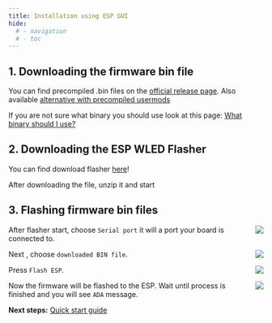 ```yaml
---
title: Installation using ESP GUI
hide:
  # - navigation
  # - toc
---
```


## 1. Downloading the firmware bin file

You can find precompiled .bin files on the [official release page](https://bin.wled.me). Also available [alternative with precompiled usermods](https://github.com/srg74/WLED-wemos-shield/tree/master/resources/Firmware)

If you are not sure what binary you should use look at this page:
[What binary should I use?](/basics/install-binary#what-binary-should-i-use)

## 2. Downloading the ESP WLED Flasher

You can find download flasher [here](https://github.com/srg74/WLED-wemos-shield/tree/master/resources/Firmware/WLED_%20ESP_Flasher)!

After downloading the file, unzip it and start

## 3. Flashing firmware bin files

<img src="https://github.com/srg74/WLED-wemos-shield/raw/master/resources/Images/Flasher1.png" align="right">After flasher start, choose `Serial port` it will a port your board is connected to.

<img src="https://github.com/srg74/WLED-wemos-shield/raw/master/resources/Images/Flasher2.png" align="right">Next , choose `downloaded BIN file`.

<img src="https://github.com/srg74/WLED-wemos-shield/raw/master/resources/Images/Flasher3.png" align="right">Press `Flash ESP`.

<img src="https://github.com/srg74/WLED-wemos-shield/raw/master/resources/Images/Flasher4.png" align="right">Now the firmware will be flashed to the ESP. Wait until process is finished and you will see `ADA` message.

**Next steps:** [Quick start guide](/basics/getting-started)

